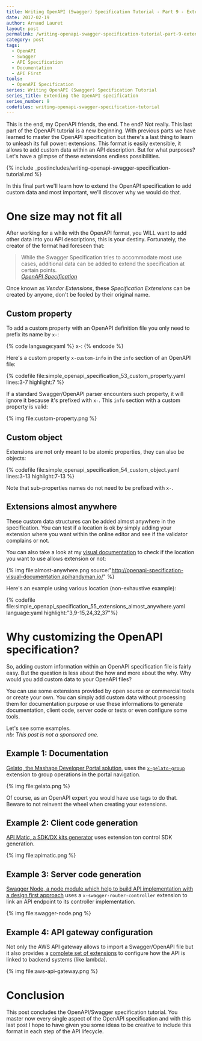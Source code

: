 ```yaml
---
title: Writing OpenAPI (Swagger) Specification Tutorial - Part 9 - Extending the OpenAPI specification
date: 2017-02-19
author: Arnaud Lauret
layout: post
permalink: /writing-openapi-swagger-specification-tutorial-part-9-extending-the-openapi-specification/
category: post
tags:
  - OpenAPI
  - Swagger
  - API Specification
  - Documentation
  - API First
tools:
  - OpenAPI Specification
series: Writing OpenAPI (Swagger) Specification Tutorial
series_title: Extending the OpenAPI specification
series_number: 9
codefiles: writing-openapi-swagger-specification-tutorial
---
```

This is the end, my OpenAPI friends, the end. The end? Not really. This last part of the OpenAPI tutorial is a new beginning. With previous parts we have learned to master the OpenAPI specification but there's a last thing to learn to unleash its full power: extensions. This format is easily extensible, it allows to add custom data within an API description. But for what purposes? Let's have a glimpse of these extensions endless possibilities.
<!--more--> 

{% include _postincludes/writing-openapi-swagger-specification-tutorial.md %}

In this final part we'll learn how to extend the OpenAPI specification to add custom data and most important, we'll discover why we would do that.

# One size may not fit all

After working for a while with the OpenAPI format, you WILL want to add other data into you API descriptions, this is your destiny. Fortunately, the creator of the format had foreseen that:  

> While the Swagger Specification tries to accommodate most use cases, additional data can be added to extend the specification at certain points.  
> *[OpenAPI Specification](https://github.com/OAI/OpenAPI-Specification/blob/master/versions/2.0.md#vendorExtensions)*

Once known as *Vendor Extensions*, these *Specification Extensions* can be created by anyone, don't be fooled by their original name. 

## Custom property

To add a custom property with an OpenAPI definition file you only need to prefix its name by `x-`: 

{% code language:yaml %}
x-<what you want>: <value>
{% endcode %}

Here's a custom property `x-custom-info` in the `info` section of an OpenAPI file:

{% codefile file:simple_openapi_specification_53_custom_property.yaml lines:3-7 highlight:7 %} 

If a standard Swagger/OpenAPI parser encounters such property, it will ignore it because it's prefixed with `x-`. This `info` section with a custom property is valid:

{% img file:custom-property.png %}

## Custom object

Extensions are not only meant to be atomic properties, they can also be objects:

{% codefile file:simple_openapi_specification_54_custom_object.yaml lines:3-13 highlight:7-13 %}

Note that sub-properties names do not need to be prefixed with `x-`.

## Extensions almost anywhere

These custom data structures can be added almost anywhere in the specification. You can test if a location is ok by simply adding your extension where you want within the online editor and see if the validator complains or not.

You can also take a look at my [visual documentation](http://openapi-specification-visual-documentation.apihandyman.io/) to check if the location you want to use allows extension or not: 

{% img file:almost-anywhere.png source:"http://openapi-specification-visual-documentation.apihandyman.io/" %}

Here's an example using various location (non-exhaustive example):

{% codefile file:simple_openapi_specification_55_extensions_almost_anywhere.yaml language:yaml highlight:"3,9-15,24,32,37"%}

# Why customizing the OpenAPI specification?

So, adding custom information within an OpenAPI specification file is fairly easy. But the question is less about the how and more about the why. Why would you add custom data to your OpenAPI files?

You can use some extensions provided by open source or commercial tools or create your own. You can simply add custom data without processing them for documentation purpose or use these informations to generate documentation, client code, server code or tests or even configure some tools.

Let's see some examples.    
*nb: This post is not a sponsored one.*

## Example 1: Documentation
[Gelato, the Mashape Developer Portal solution](https://docs.gelato.io/guides/control-grouping-with-swagger), uses the [`x-gelato-group`](https://docs.gelato.io/guides/control-grouping-with-swagger) extension to group operations in the portal navigation.

{% img file:gelato.png %}

Of course, as an OpenAPI expert you would have use tags to do that. Beware to not reinvent the wheel when creating your extensions.

## Example 2: Client code generation

[API Matic, a SDK/DX kits generator](https://docs.apimatic.io/advanced/swagger-test-cases-extensions/) uses extension ton control SDK generation.

{% img file:apimatic.png %}

## Example 3: Server code generation

[Swagger Node, a node module which help to build API implementation with a design first approach](https://github.com/swagger-api/swagger-node) uses a `x-swagger-router-controller` extension to link an API endpoint to its controller implementation.

{% img file:swagger-node.png %}

## Example 4: API gateway configuration

Not only the AWS API gateway allows to import a Swagger/OpenAPI file but it also provides a [complete set of extensions]((http://docs.aws.amazon.com/apigateway/latest/developerguide/api-gateway-swagger-extensions.html)) to configure how the API is linked to backend systems (like lambda).

{% img file:aws-api-gateway.png %}

# Conclusion
This post concludes the OpenAPI/Swagger specification tutorial. You master now every single aspect of the OpenAPI specification and with this last post I hope to have given you some ideas to be creative to include this format in each step of the API lifecycle.
